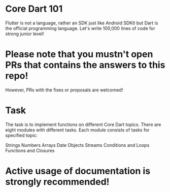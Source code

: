 # Core Dart 101
 Flutter is not a language, rather an SDK just like Android SDKб but Dart is the official programming language. Let's write 100,000 lines of code for strong junior level!

# Please note that you mustn't open PRs that contains the answers to this repo!

However, PRs with the fixes or proposals are welcomed!

# Task
The task is to implement functions on different Core Dart topics. There are eight modules with different tasks. Each module consists of tasks for specified topic:

Strings
Numbers
Arrays
Date
Objects
Streams
Conditions and Loops
Functions and Closures

# Active usage of documentation is strongly recommended!

